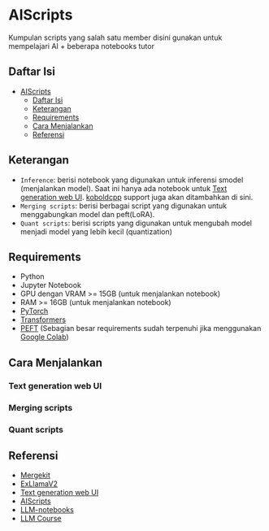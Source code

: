 # AIScripts
Kumpulan scripts yang salah satu member disini gunakan untuk mempelajari AI + beberapa notebooks tutor

## Daftar Isi
- [AIScripts](#aiscripts)
  - [Daftar Isi](#daftar-isi)
  - [Keterangan](#keterangan)
  - [Requirements](#requirements)
  - [Cara Menjalankan](#cara-menjalankan)
  - [Referensi](#referensi)

## Keterangan
- `Inference`: berisi notebook yang digunakan untuk inferensi smodel (menjalankan model). Saat ini hanya ada notebook untuk [Text generation web UI](https://github.com/oobabooga/text-generation-webui). [koboldcpp](https://github.com/LostRuins/koboldcpp) support juga akan ditambahkan di sini.
- `Merging scripts`: berisi berbagai script yang digunakan untuk menggabungkan model dan peft(LoRA).
- `Quant scripts`: berisi scripts yang digunakan untuk mengubah model menjadi model yang lebih kecil (quantization)

## Requirements
- Python
- Jupyter Notebook
- GPU dengan VRAM >= 15GB (untuk menjalankan notebook)
- RAM >= 16GB (untuk menjalankan notebook)
- [PyTorch](https://pytorch.org/)
- [Transformers](https://github.com/huggingface/transformers)
- [PEFT](https://github.com/huggingface/peft)
(Sebagian besar requirements sudah terpenuhi jika menggunakan [Google Colab](https://colab.research.google.com/))

## Cara Menjalankan

### Text generation web UI


### Merging scripts


### Quant scripts


## Referensi
- [Mergekit](https://github.com/cg123/mergekit)
- [ExLlamaV2](https://github.com/turboderp/exllamav2)
- [Text generation web UI](https://github.com/oobabooga/text-generation-webui)
- [AIScripts](https://github.com/TheBlokeAI/AIScripts)
- [LLM-notebooks](https://github.com/DocShotgun/LLM-notebooks)
- [LLM Course](https://github.com/mlabonne/llm-course)
